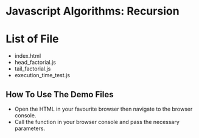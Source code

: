 # Javascript Algorithms: Recursion

# List of File

- index.html
- head_factorial.js
- tail_factorial.js
- execution_time_test.js

## How To Use The Demo Files

- Open the HTML in your favourite browser then navigate to the browser console.
- Call the function in your browser console and pass the necessary parameters.

